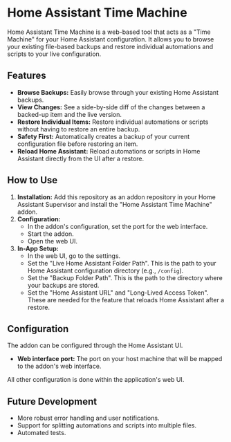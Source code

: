 # Home Assistant Time Machine

Home Assistant Time Machine is a web-based tool that acts as a "Time Machine" for your Home Assistant configuration. It allows you to browse your existing file-based backups and restore individual automations and scripts to your live configuration.

## Features

*   **Browse Backups:** Easily browse through your existing Home Assistant backups.
*   **View Changes:** See a side-by-side diff of the changes between a backed-up item and the live version.
*   **Restore Individual Items:** Restore individual automations or scripts without having to restore an entire backup.
*   **Safety First:** Automatically creates a backup of your current configuration file before restoring an item.
*   **Reload Home Assistant:** Reload automations or scripts in Home Assistant directly from the UI after a restore.

## How to Use

1.  **Installation:** Add this repository as an addon repository in your Home Assistant Supervisor and install the "Home Assistant Time Machine" addon.
2.  **Configuration:**
    *   In the addon's configuration, set the port for the web interface.
    *   Start the addon.
    *   Open the web UI.
3.  **In-App Setup:**
    *   In the web UI, go to the settings.
    *   Set the "Live Home Assistant Folder Path". This is the path to your Home Assistant configuration directory (e.g., `/config`).
    *   Set the "Backup Folder Path". This is the path to the directory where your backups are stored.
    *   Set the "Home Assistant URL" and "Long-Lived Access Token". These are needed for the feature that reloads Home Assistant after a restore.

## Configuration

The addon can be configured through the Home Assistant UI.

*   **Web interface port:** The port on your host machine that will be mapped to the addon's web interface.

All other configuration is done within the application's web UI.

## Future Development

*   More robust error handling and user notifications.
*   Support for splitting automations and scripts into multiple files.
*   Automated tests.
